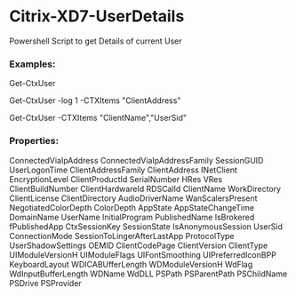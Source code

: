 # Citrix-XD7-UserDetails
Powershell Script to get Details of current User

### Examples:

Get-CtxUser

Get-CtxUser -log 1 -CTXItems "ClientAddress"

Get-CtxUser -CTXItems "ClientName","UserSid"


### Properties:

ConnectedViaIpAddress
ConnectedViaIpAddressFamily
SessionGUID
UserLogonTime
ClientAddressFamily
ClientAddress
INetClient
EncryptionLevel
ClientProductId
SerialNumber
HRes
VRes
ClientBuildNumber
ClientHardwareId
RDSCalId
ClientName
WorkDirectory
ClientLicense
ClientDirectory
AudioDriverName
WanScalersPresent
NegotiatedColorDepth
ColorDepth
AppState
AppStateChangeTime
DomainName
UserName
InitialProgram
PublishedName
IsBrokered
fPublishedApp
CtxSessionKey
SessionState
IsAnonymousSession
UserSid
ConnectionMode
SessionToLingerAfterLastApp
ProtocolType
UserShadowSettings
OEMID
ClientCodePage
ClientVersion
ClientType
UIModuleVersionH
UIModuleFlags
UIFontSmoothing
UIPreferredIconBPP
KeyboardLayout
WDICABUfferLength
WDModuleVersionH
WdFlag
WdInputBufferLength
WDName
WdDLL
PSPath
PSParentPath
PSChildName
PSDrive
PSProvider

